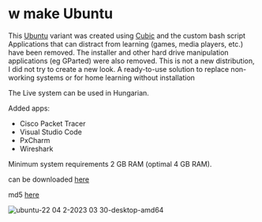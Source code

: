 # w make Ubuntu

This [Ubuntu](https://ubuntu.com/) variant was created using [Cubic](https://github.com/PJ-Singh-001/Cubic) and the custom bash script
Applications that can distract from learning (games, media players, etc.) have been removed. The installer and other hard drive manipulation applications (eg GParted) were also removed.
This is not a new distribution, I did not try to create a new look. A ready-to-use solution to replace non-working systems or for home learning without installation

The Live system can be used in Hungarian.

Added apps:
- Cisco Packet Tracer
- Visual Studio Code
- PxCharm
- Wireshark

Minimum system requirements 2 GB RAM (optimal 4 GB RAM).
  
can be downloaded [here](https://mega.nz/file/dl42EDgZ#V4frWHdULRhgftqSvaIJwQcqFSMLjXd5AZvhzVxdyTY)

md5 [here](https://mega.nz/file/s5h0CbpI#iMdP1wRezgnhLzDVLBeVZtlAFIMwIsOf-Rtxwn3vz5g)

![ubuntu-22 04 2-2023 03 30-desktop-amd64](https://user-images.githubusercontent.com/53403093/229079695-5b2e9097-4e0b-4904-a5a6-f24abce2bcce.png)
